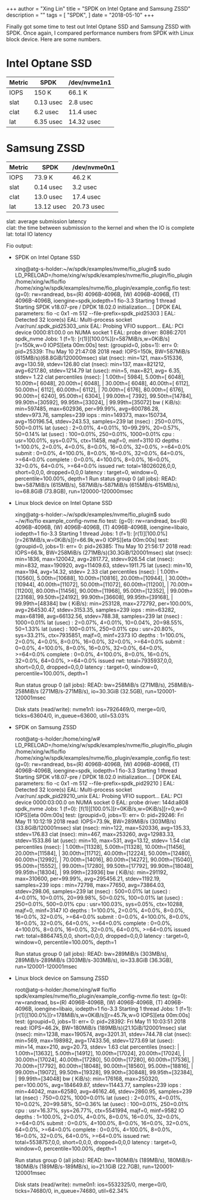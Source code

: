 +++
author = "Xing Lin"
title = "SPDK on Intel Optane and Samsung ZSSD"
description = ""
tags = [
    "SPDK",
]
date = "2018-05-10"
+++

Finally got some time to test out Intel Optane SSD and Samsung ZSSD with SPDK. Once again, I compared performance numbers from SPDK with Linux block device. Here are some numbers. 

# Intel Optane SSD  
| Metric | SPDK    | /dev/nvme1n1 |
|--------|---------|-------------|
| IOPS   | 150 K  | 66.1 K      |
| slat   | 0.13 usec | 2.8 usec |
| clat   | 6.2 usec| 11.4 usec|
| lat    | 6.35 usec| 14.32 usec|

# Samsung ZSSD  
| Metric | SPDK    | /dev/nvme0n1 |
|--------|---------|-------------|
| IOPS   | 73.9 K  | 46.2 K      |
| slat   | 0.14 usec | 3.2 usec |
| clat   | 13.0 usec| 17.4 usec|
| lat    | 13.12 usec| 20.73 usec|


slat: average submission latency  
clat: the time between submission to the kernel and when the IO is complete  
lat: total IO latency   

Fio output:
* SPDK on Intel Optane SSD

    xing@atg-s-holder:~/w/spdk/examples/nvme/fio_plugin$ sudo LD_PRELOAD=/home/xing/w/spdk/examples/nvme/fio_plugin/fio_plugin /home/xing/w/fio/fio /home/xing/w/spdk/examples/nvme/fio_plugin/example_config.fio
    test: (g=0): rw=randread, bs=(R) 4096B-4096B, (W) 4096B-4096B, (T) 4096B-4096B, ioengine=spdk,iodepth=1
    fio-3.3
    Starting 1 thread
    Starting SPDK v18.07-pre / DPDK 18.02.0 initialization...
    [ DPDK EAL parameters: fio -c 0x1 -m 512 --file-prefix=spdk_pid25303 ]
    EAL: Detected 32 lcore(s)
    EAL: Multi-process socket /var/run/.spdk_pid25303_unix
    EAL: Probing VFIO support...
    EAL: PCI device 0000:81:00.0 on NUMA socket 1
    EAL:   probe driver: 8086:2701 spdk_nvme
    Jobs: 1 (f=1): [r(1)][100.0%][r=587MiB/s,w=0KiB/s][r=150k,w=0 IOPS][eta 00m:00s]
    test: (groupid=0, jobs=1): err= 0: pid=25339: Thu May 10 21:47:08 2018
        read: IOPS=150k, BW=587MiB/s (615MB/s)(68.8GiB/120000msec)
        slat (nsec): min=121, max=515336, avg=130.59, stdev=126.80
        clat (nsec): min=137, max=821212, avg=6217.80, stdev=1214.79
        lat (usec): min=5, max=821, avg= 6.35, stdev= 1.22
        clat percentiles (nsec):
             |  1.00th=[ 5984],  5.00th=[ 6048], 10.00th=[ 6048], 20.00th=[ 6048],
             | 30.00th=[ 6048], 40.00th=[ 6112], 50.00th=[ 6112], 60.00th=[ 6112],
             | 70.00th=[ 6176], 80.00th=[ 6176], 90.00th=[ 6240], 95.00th=[ 6304],
             | 99.00th=[ 7392], 99.50th=[14784], 99.90th=[30592], 99.95th=[33024],
             | 99.99th=[35072]
        bw (  KiB/s): min=597485, max=602936, per=99.99%, avg=600786.28, stdev=973.76, samples=239
        iops        : min=149373, max=150734, avg=150196.54, stdev=243.53, samples=239
        lat (nsec)   : 250=0.01%, 500=0.01%
        lat (usec)   : 2=0.01%, 4=0.01%, 10=99.29%, 20=0.57%, 50=0.14%
        lat (usec)   : 100=0.01%, 250=0.01%, 1000=0.01%
        cpu          : usr=100.01%, sys=0.07%, ctx=11458, majf=0, minf=3110
        IO depths    : 1=100.0%, 2=0.0%, 4=0.0%, 8=0.0%, 16=0.0%, 32=0.0%, >=64=0.0%
            submit    : 0=0.0%, 4=100.0%, 8=0.0%, 16=0.0%, 32=0.0%, 64=0.0%, >=64=0.0%
            complete  : 0=0.0%, 4=100.0%, 8=0.0%, 16=0.0%, 32=0.0%, 64=0.0%, >=64=0.0%
            issued rwt: total=18026026,0,0, short=0,0,0, dropped=0,0,0
            latency   : target=0, window=0, percentile=100.00%, depth=1
        Run status group 0 (all jobs):
        READ: bw=587MiB/s (615MB/s), 587MiB/s-587MiB/s (615MB/s-615MB/s), io=68.8GiB (73.8GB), run=120000-120000msec
        
* Linux block device on Intel Optane SSD

    xing@atg-s-holder:~/w/spdk/examples/nvme/fio_plugin$ sudo ~/w/fio/fio example_config-nvme.fio
    test: (g=0): rw=randread, bs=(R) 4096B-4096B, (W) 4096B-4096B, (T) 4096B-4096B, ioengine=libaio, iodepth=1
    fio-3.3
    Starting 1 thread
    Jobs: 1 (f=1): [r(1)][100.0%][r=261MiB/s,w=0KiB/s][r=66.9k,w=0 IOPS][eta 00m:00s]
    test: (groupid=0, jobs=1): err= 0: pid=26385: Thu May 10 21:56:17 2018
        read: IOPS=66.1k, BW=258MiB/s (271MB/s)(30.3GiB/120001msec)
        slat (nsec): min=1836, max=120042, avg=2817.72, stdev=926.54
        clat (nsec): min=832, max=190920, avg=11409.63, stdev=1911.75
        lat (usec): min=10, max=194, avg=14.32, stdev= 2.33
        clat percentiles (nsec):
            |  1.00th=[10560],  5.00th=[10688], 10.00th=[10816], 20.00th=[10944],
            | 30.00th=[10944], 40.00th=[11072], 50.00th=[11072], 60.00th=[11200],
            | 70.00th=[11200], 80.00th=[11456], 90.00th=[11968], 95.00th=[12352],
            | 99.00th=[23168], 99.50th=[24192], 99.90th=[36608], 99.95th=[39168],
            | 99.99th=[48384]
        bw (  KiB/s): min=253128, max=272792, per=100.00%, avg=264530.47, stdev=3153.35, samples=239
        iops        : min=63282, max=68198, avg=66132.56, stdev=788.38, samples=239
        lat (nsec)   : 1000=0.01%
        lat (usec)   : 2=0.07%, 4=0.01%, 10=0.04%, 20=98.55%, 50=1.33%
        lat (usec)   : 100=0.01%, 250=0.01%
        cpu          : usr=20.80%, sys=33.21%, ctx=7935851, majf=0, minf=2373
        IO depths    : 1=100.0%, 2=0.0%, 4=0.0%, 8=0.0%, 16=0.0%, 32=0.0%, >=64=0.0%
            submit    : 0=0.0%, 4=100.0%, 8=0.0%, 16=0.0%, 32=0.0%, 64=0.0%, >=64=0.0%
            complete  : 0=0.0%, 4=100.0%, 8=0.0%, 16=0.0%, 32=0.0%, 64=0.0%, >=64=0.0%
            issued rwt: total=7935937,0,0, short=0,0,0, dropped=0,0,0
            latency   : target=0, window=0, percentile=100.00%, depth=1

    Run status group 0 (all jobs):
        READ: bw=258MiB/s (271MB/s), 258MiB/s-258MiB/s (271MB/s-271MB/s), io=30.3GiB (32.5GB), run=120001-120001msec

    Disk stats (read/write):
        nvme1n1: ios=7926469/0, merge=0/0, ticks=63604/0, in_queue=63600, util=53.03%  
* SPDK on Samsung ZSSD

    root@atg-s-holder:/home/xing/w# LD_PRELOAD=/home/xing/w/spdk/examples/nvme/fio_plugin/fio_plugin /home/xing/w/fio/fio /home/xing/w/spdk/examples/nvme/fio_plugin/example_config.fio
    test: (g=0): rw=randread, bs=(R) 4096B-4096B, (W) 4096B-4096B, (T) 4096B-4096B, ioengine=spdk, iodepth=1
    fio-3.3
    Starting 1 thread
    Starting SPDK v18.07-pre / DPDK 18.02.0 initialization...
    [ DPDK EAL parameters: fio -c 0x1 -m 512 --file-prefix=spdk_pid29210 ]
    EAL: Detected 32 lcore(s)
    EAL: Multi-process socket /var/run/.spdk_pid29210_unix
    EAL: Probing VFIO support...
    EAL: PCI device 0000:03:00.0 on NUMA socket 0
    EAL:   probe driver: 144d:a808 spdk_nvme
    Jobs: 1 (f=0): [f(1)][100.0%][r=0KiB/s,w=0KiB/s][r=0,w=0 IOPS][eta 00m:00s]
    test: (groupid=0, jobs=1): err= 0: pid=29246: Fri May 11 10:12:19 2018
        read: IOPS=73.9k, BW=289MiB/s (303MB/s)(33.8GiB/120001msec)
        slat (nsec): min=122, max=520336, avg=135.33, stdev=176.83
        clat (nsec): min=467, max=253260, avg=12983.33, stdev=1533.86
        lat (usec): min=10, max=531, avg=13.12, stdev= 1.54
        clat percentiles (nsec):
            |  1.00th=[11328],  5.00th=[11328], 10.00th=[11456], 20.00th=[11584],
            | 30.00th=[11712], 40.00th=[12224], 50.00th=[12480], 60.00th=[12992],
            | 70.00th=[14016], 80.00th=[14272], 90.00th=[15040], 95.00th=[15552],
            | 99.00th=[17280], 99.50th=[17792], 99.90th=[18048], 99.95th=[18304],
            | 99.99th=[23936]
        bw (  KiB/s): min=291192, max=310600, per=99.99%, avg=295456.21, stdev=1192.19, samples=239
        iops        : min=72798, max=77650, avg=73864.03, stdev=298.06, samples=239
        lat (nsec)   : 500=0.01%
        lat (usec)   : 4=0.01%, 10=0.01%, 20=99.98%, 50=0.02%, 100=0.01%
        lat (usec)   : 250=0.01%, 500=0.01%
        cpu          : usr=100.03%, sys=0.05%, ctx=10288, majf=0, minf=3147
        IO depths    : 1=100.0%, 2=0.0%, 4=0.0%, 8=0.0%, 16=0.0%, 32=0.0%, >=64=0.0%
            submit    : 0=0.0%, 4=100.0%, 8=0.0%, 16=0.0%, 32=0.0%, 64=0.0%, >=64=0.0%
            complete  : 0=0.0%, 4=100.0%, 8=0.0%, 16=0.0%, 32=0.0%, 64=0.0%, >=64=0.0%
            issued rwt: total=8864745,0,0, short=0,0,0, dropped=0,0,0
            latency   : target=0, window=0, percentile=100.00%, depth=1

    Run status group 0 (all jobs):
        READ: bw=289MiB/s (303MB/s), 289MiB/s-289MiB/s (303MB/s-303MB/s), io=33.8GiB (36.3GB), run=120001-120001msec
* Linux block device on Samsung ZSSD

    root@atg-s-holder:/home/xing/w# fio/fio spdk/examples/nvme/fio_plugin/example_config-nvme.fio
    test: (g=0): rw=randread, bs=(R) 4096B-4096B, (W) 4096B-4096B, (T) 4096B-4096B, ioengine=libaio, iodepth=1
    fio-3.3
    Starting 1 thread
    Jobs: 1 (f=1): [r(1)][100.0%][r=178MiB/s,w=0KiB/s][r=45.7k,w=0 IOPS][eta 00m:00s]
    test: (groupid=0, jobs=1): err= 0: pid=28392: Fri May 11 10:03:51 2018
        read: IOPS=46.2k, BW=180MiB/s (189MB/s)(21.1GiB/120001msec)
        slat (nsec): min=1238, max=190574, avg=3201.31, stdev=744.78
        clat (nsec): min=569, max=198982, avg=17433.56, stdev=1273.69
        lat (usec): min=14, max=210, avg=20.73, stdev= 1.63
        clat percentiles (nsec):
            |  1.00th=[13632],  5.00th=[14912], 10.00th=[17024], 20.00th=[17024],
            | 30.00th=[17024], 40.00th=[17280], 50.00th=[17280], 60.00th=[17536],
            | 70.00th=[17792], 80.00th=[18048], 90.00th=[18560], 95.00th=[18816],
            | 99.00th=[19072], 99.50th=[19328], 99.90th=[30848], 99.95th=[32384],
            | 99.99th=[34048]
        bw (  KiB/s): min=176168, max=250320, per=100.00%, avg=184649.87, stdev=11443.77, samples=239
        iops        : min=44042, max=62580, avg=46162.46, stdev=2860.95, samples=239
        lat (nsec)   : 750=0.02%, 1000=0.01%
        lat (usec)   : 2=0.01%, 4=0.01%, 10=0.02%, 20=99.58%, 50=0.36%
        lat (usec)   : 100=0.01%, 250=0.01%
        cpu          : usr=16.37%, sys=26.77%, ctx=5541994, majf=0, minf=9582
        IO depths    : 1=100.0%, 2=0.0%, 4=0.0%, 8=0.0%, 16=0.0%, 32=0.0%, >=64=0.0%
            submit    : 0=0.0%, 4=100.0%, 8=0.0%, 16=0.0%, 32=0.0%, 64=0.0%, >=64=0.0%
            complete  : 0=0.0%, 4=100.0%, 8=0.0%, 16=0.0%, 32=0.0%, 64=0.0%, >=64=0.0%
            issued rwt: total=5538757,0,0, short=0,0,0, dropped=0,0,0
            latency   : target=0, window=0, percentile=100.00%, depth=1

    Run status group 0 (all jobs):
        READ: bw=180MiB/s (189MB/s), 180MiB/s-180MiB/s (189MB/s-189MB/s), io=21.1GiB (22.7GB), run=120001-120001msec

    Disk stats (read/write):
        nvme0n1: ios=5532325/0, merge=0/0, ticks=74680/0, in_queue=74680, util=62.34%